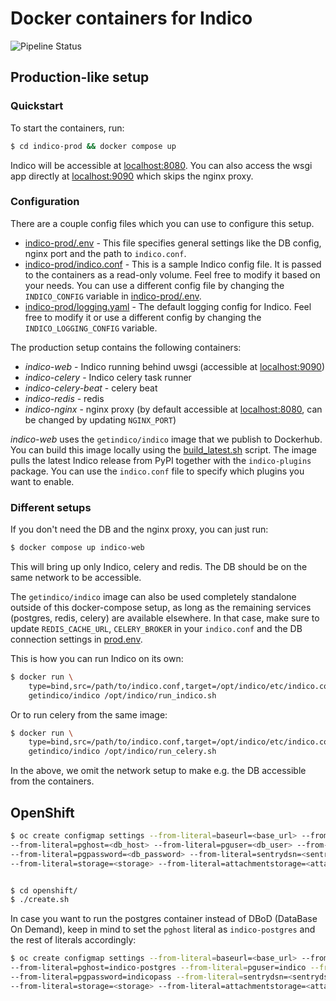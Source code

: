 # Docker containers for Indico

![Pipeline Status](https://github.com/indico/indico-containers/actions/workflows/ci.yml/badge.svg)

## Production-like setup

### Quickstart

To start the containers, run:
```sh
$ cd indico-prod && docker compose up
```

Indico will be accessible at [localhost:8080](localhost:8080). You can also access the wsgi app directly at [localhost:9090](localhost:9090) which skips the nginx proxy.

### Configuration

There are a couple config files which you can use to configure this setup.
- [indico-prod/.env](indico-prod/.env) - This file specifies general settings like the DB config, nginx port and the path to `indico.conf`.
- [indico-prod/indico.conf](indico-prod/indico.conf) - This is a sample Indico config file. It is passed to the containers as a read-only volume. Feel free to modify it based on your needs. You can use a different config file by changing the `INDICO_CONFIG` variable in [indico-prod/.env](indico-prod/.env).
- [indico-prod/logging.yaml](indico-prod/logging.yaml) - The default logging config for Indico. Feel free to modify it or use a different config by changing the `INDICO_LOGGING_CONFIG` variable.

The production setup contains the following containers:
- _indico-web_ - Indico running behind uwsgi (accessible at [localhost:9090](localhost:9090))
- _indico-celery_ - Indico celery task runner
- _indico-celery-beat_ - celery beat
- _indico-redis_ - redis
- _indico-nginx_ - nginx proxy (by default accessible at [localhost:8080](localhost:8080), can be changed by updating `NGINX_PORT`)

_indico-web_ uses the `getindico/indico` image that we publish to Dockerhub. You can build this image locally using the [build_latest.sh](build_latest.sh) script. The image pulls the latest Indico release from PyPI together with the `indico-plugins` package. You can use the `indico.conf` file to specify which plugins you want to enable.

### Different setups

If you don't need the DB and the nginx proxy, you can just run:
```sh
$ docker compose up indico-web
```

This will bring up only Indico, celery and redis. The DB should be on the same network to be accessible.

The `getindico/indico` image can also be used completely standalone outside of this docker-compose setup, as long as the remaining services (postgres, redis, celery) are available elsewhere. In that case, make sure to update `REDIS_CACHE_URL`, `CELERY_BROKER` in your `indico.conf` and the DB connection settings in [prod.env](prod.env).

This is how you can run Indico on its own:
```sh
$ docker run \
    type=bind,src=/path/to/indico.conf,target=/opt/indico/etc/indico.conf \
    getindico/indico /opt/indico/run_indico.sh
```

Or to run celery from the same image:
```sh
$ docker run \
    type=bind,src=/path/to/indico.conf,target=/opt/indico/etc/indico.conf \
    getindico/indico /opt/indico/run_celery.sh
```

In the above, we omit the network setup to make e.g. the DB accessible from the containers.

## OpenShift

```sh
$ oc create configmap settings --from-literal=baseurl=<base_url> --from-literal=pgdatabase=<db_name>
--from-literal=pghost=<db_host> --from-literal=pguser=<db_user> --from-literal=pgport=<db_port>
--from-literal=pgpassword=<db_password> --from-literal=sentrydsn=<sentrydsn> --from-literal=secretkey=<secretkey>
--from-literal=storage=<storage> --from-literal=attachmentstorage=<attachment_storage>


$ cd openshift/
$ ./create.sh
```

In case you want to run the postgres container instead of DBoD (DataBase On Demand), keep in mind to set the `pghost`
literal as `indico-postgres` and the rest of literals accordingly:

```sh
$ oc create configmap settings --from-literal=baseurl=<base_url> --from-literal=pgdatabase=indico
--from-literal=pghost=indico-postgres --from-literal=pguser=indico --from-literal=pgport=5432
--from-literal=pgpassword=indicopass --from-literal=sentrydsn=<sentrydsn> --from-literal=secretkey=<secretkey>
--from-literal=storage=<storage> --from-literal=attachmentstorage=<attachment_storage>
```
